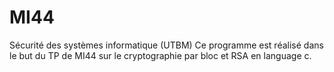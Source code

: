 # MI44
Sécurité des systèmes informatique (UTBM)
Ce programme est réalisé dans le but du TP de MI44 sur le cryptographie par bloc et RSA en language c.
